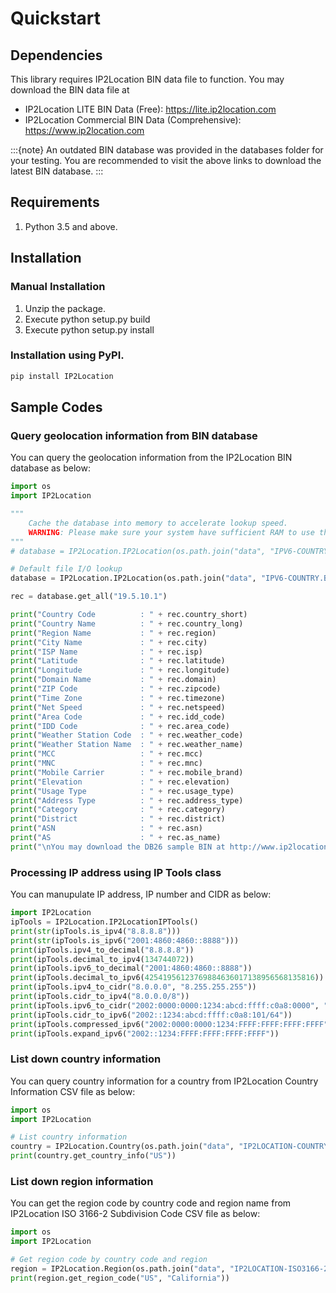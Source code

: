 # Quickstart

## Dependencies

This library requires IP2Location BIN data file to function. You may
download the BIN data file at

-   IP2Location LITE BIN Data (Free): <https://lite.ip2location.com>
-   IP2Location Commercial BIN Data (Comprehensive):
    <https://www.ip2location.com>

:::{note}
An outdated BIN database was provided in the databases folder for your testing. You are recommended to visit the above links to download the latest BIN database.
:::

## Requirements

1.  Python 3.5 and above.

## Installation

### Manual Installation

1.  Unzip the package.
2.  Execute python setup.py build
3.  Execute python setup.py install

### Installation using PyPI.

``` bash
pip install IP2Location
```

## Sample Codes

### Query geolocation information from BIN database

You can query the geolocation information from the IP2Location BIN
database as below:

``` python
import os
import IP2Location

"""
    Cache the database into memory to accelerate lookup speed.
    WARNING: Please make sure your system have sufficient RAM to use this feature.
"""
# database = IP2Location.IP2Location(os.path.join("data", "IPV6-COUNTRY.BIN"), "SHARED_MEMORY")

# Default file I/O lookup
database = IP2Location.IP2Location(os.path.join("data", "IPV6-COUNTRY.BIN"))

rec = database.get_all("19.5.10.1")

print("Country Code          : " + rec.country_short)
print("Country Name          : " + rec.country_long)
print("Region Name           : " + rec.region)
print("City Name             : " + rec.city)
print("ISP Name              : " + rec.isp)
print("Latitude              : " + rec.latitude)
print("Longitude             : " + rec.longitude)
print("Domain Name           : " + rec.domain)
print("ZIP Code              : " + rec.zipcode)
print("Time Zone             : " + rec.timezone)
print("Net Speed             : " + rec.netspeed)
print("Area Code             : " + rec.idd_code)
print("IDD Code              : " + rec.area_code)
print("Weather Station Code  : " + rec.weather_code)
print("Weather Station Name  : " + rec.weather_name)
print("MCC                   : " + rec.mcc)
print("MNC                   : " + rec.mnc)
print("Mobile Carrier        : " + rec.mobile_brand)
print("Elevation             : " + rec.elevation)
print("Usage Type            : " + rec.usage_type)
print("Address Type          : " + rec.address_type)
print("Category              : " + rec.category)
print("District              : " + rec.district)
print("ASN                   : " + rec.asn)
print("AS                    : " + rec.as_name)
print("\nYou may download the DB26 sample BIN at http://www.ip2location.com/downloads/sample6.bin.db26.zip for full data display.")
```

### Processing IP address using IP Tools class

You can manupulate IP address, IP number and CIDR as below:

``` python
import IP2Location
ipTools = IP2Location.IP2LocationIPTools()
print(str(ipTools.is_ipv4("8.8.8.8")))
print(str(ipTools.is_ipv6("2001:4860:4860::8888")))
print(ipTools.ipv4_to_decimal("8.8.8.8"))
print(ipTools.decimal_to_ipv4(134744072))
print(ipTools.ipv6_to_decimal("2001:4860:4860::8888"))
print(ipTools.decimal_to_ipv6(42541956123769884636017138956568135816))
print(ipTools.ipv4_to_cidr("8.0.0.0", "8.255.255.255"))
print(ipTools.cidr_to_ipv4("8.0.0.0/8"))
print(ipTools.ipv6_to_cidr("2002:0000:0000:1234:abcd:ffff:c0a8:0000", "2002:0000:0000:1234:ffff:ffff:ffff:ffff"))
print(ipTools.cidr_to_ipv6("2002::1234:abcd:ffff:c0a8:101/64"))
print(ipTools.compressed_ipv6("2002:0000:0000:1234:FFFF:FFFF:FFFF:FFFF"))
print(ipTools.expand_ipv6("2002::1234:FFFF:FFFF:FFFF:FFFF"))
```

### List down country information

You can query country information for a country from IP2Location Country
Information CSV file as below:

``` python
import os
import IP2Location

# List country information
country = IP2Location.Country(os.path.join("data", "IP2LOCATION-COUNTRY-INFORMATION-BASIC.CSV"))
print(country.get_country_info("US"))
```

### List down region information

You can get the region code by country code and region name from
IP2Location ISO 3166-2 Subdivision Code CSV file as below:

``` python
import os
import IP2Location

# Get region code by country code and region
region = IP2Location.Region(os.path.join("data", "IP2LOCATION-ISO3166-2.CSV")
print(region.get_region_code("US", "California"))
```
